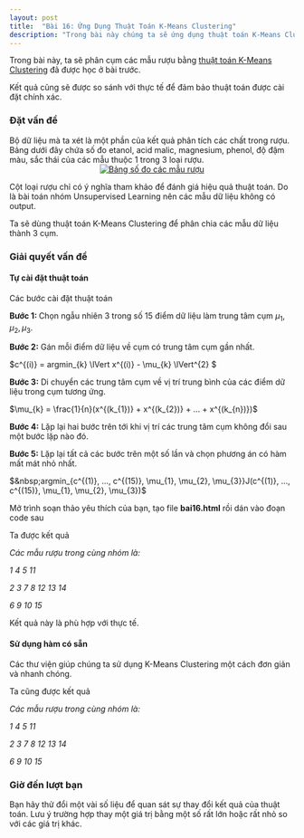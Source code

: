 ```yaml
---
layout: post
title:  "Bài 16: Ứng Dụng Thuật Toán K-Means Clustering"
description: "Trong bài này chúng ta sẽ ứng dụng thuật toán K-Means Clustering trong Machine Learning để phân cụm các mẫu rượu dựa trên các số đo cho trước."
---
```


Trong bài này, ta sẽ phân cụm các mẫu rượu bằng <a href="https://www.dathoangblog.com/2019/01/k-means-clustering.html">thuật toán K-Means Clustering</a> đã được học ở bài trước.

Kết quả cũng sẽ được so sánh với thực tế để đảm bảo thuật toán được cài đặt chính xác.
<!--more-->
<h3>
Đặt vấn đề</h3>
Bộ dữ liệu mà ta xét là một phần của kết quả phân tích các chất trong rượu. Bảng dưới đây chứa số đo etanol, acid malic, magnesium, phenol, độ đậm màu, sắc thái của các mẫu thuộc 1 trong 3 loại rượu.

<div class="separator" style="clear: both; text-align: center;">
<a href="https://2.bp.blogspot.com/-eX4KTX7KEG0/XDrw8ZqTyxI/AAAAAAAAESI/h8JMu4uOiHkB4UpyLm6qvahmP5DIR0D_ACLcBGAs/s1600/Untitled.jpg" imageanchor="1" style="margin-left: 1em; margin-right: 1em;"><img alt="Bảng số đo các mẫu rượu" border="0" data-original-height="245" data-original-width="500" src="https://2.bp.blogspot.com/-eX4KTX7KEG0/XDrw8ZqTyxI/AAAAAAAAESI/h8JMu4uOiHkB4UpyLm6qvahmP5DIR0D_ACLcBGAs/s1600/Untitled.jpg" title="Bảng số đo các mẫu rượu" /></a></div>
<div class="separator" style="clear: both; text-align: center;">
</div>
<div class="separator" style="clear: both; text-align: center;">
</div>
<div class="separator" style="clear: both; text-align: center;">
</div>
<div class="separator" style="clear: both; text-align: center;">
</div>
<div class="separator" style="clear: both; text-align: center;">
</div>
<div class="separator" style="clear: both; text-align: center;">
</div>

Cột loại rượu chỉ có ý nghĩa tham khảo để đánh giá hiệu quả thuật toán. Do là bài toán nhóm Unsupervised Learning nên các mẫu dữ liệu không có output.

Ta sẽ dùng thuật toán K-Means Clustering để phân chia các mẫu dữ liệu thành 3 cụm.
<h3>
Giải quyết vấn đề</h3>
<h4>
Tự cài đặt thuật toán</h4>
Các bước cài đặt thuật toán

<strong>Bước 1:&nbsp;</strong>Chọn ngẫu nhiên 3 trong số 15 điểm dữ liệu làm trung tâm cụm $\mu_{1}, \mu_{2}, \mu_{3}$.

<strong>Bước 2:</strong>&nbsp;Gán mỗi điểm dữ liệu về cụm có trung tâm cụm gần nhất.

$c^{(i)} = argmin_{k} \lVert x^{(i)} - \mu_{k} \lVert^{2} $

<b>Bước 3:</b>&nbsp;Di chuyển các trung tâm cụm về vị trí trung bình của các điểm dữ liệu trong cụm tương ứng.

$\mu_{k} = \frac{1}{n}(x^{(k_{1})} + x^{(k_{2})} + ... + x^{(k_{n})})$

<b>Bước 4:</b>&nbsp;Lặp lại hai bước trên tới khi vị trí các trung tâm cụm không đổi sau một bước lặp nào đó.

<b>Bước 5:</b>&nbsp;Lặp lại tất cả các bước trên một số lần và chọn phương án có hàm mất mát nhỏ nhất.

$&nbsp;argmin_{c^{(1)}, ..., c^{(15)}, \mu_{1}, \mu_{2}, \mu_{3}}J(c^{(1)}, ..., c^{(15)}, \mu_{1}, \mu_{2}, \mu_{3})$

Mở trình soạn thảo yêu thích của bạn, tạo file&nbsp;<strong>bai16.html</strong>&nbsp;rồi dán vào đoạn code sau

<script src="https://gist.github.com/dathoangnd/4d47826df7ef63b57259544310b3e73f.js"></script>
Ta được kết quả

<i>Các mẫu rượu trong cùng nhóm là:</i>

<i>1 4 5 11</i>

<i>2 3 7 8 12 13 14</i>

<i>6 9 10 15</i>
 
Kết quả này là phù hợp với thực tế.
<h4>
Sử dụng hàm có sẵn</h4>
Các thư viện giúp chúng ta sử dụng K-Means Clustering một cách đơn giản và nhanh chóng.

<script src="https://gist.github.com/dathoangnd/1adc785b08eceae3cec47a0233eac95b.js"></script>
Ta cũng được kết quả

<i>Các mẫu rượu trong cùng nhóm là:</i>

<i>1 4 5 11</i>

<i>2 3 7 8 12 13 14</i>

<i>6 9 10 15</i>
<h3>
Giờ đến lượt bạn</h3>
Bạn hãy thử đổi một vài số liệu để quan sát sự thay đổi kết quả của thuật toán. Lưu ý trường hợp thay một giá trị bằng một số rất lớn hoặc rất nhỏ so với các giá trị khác.